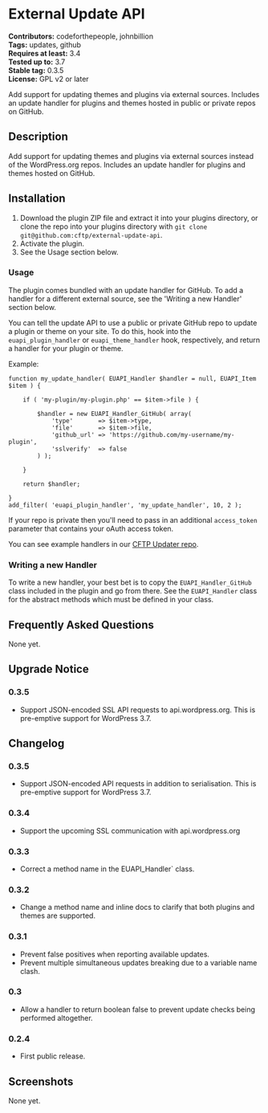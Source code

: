 # External Update API #

**Contributors:** codeforthepeople, johnbillion  
**Tags:** updates, github  
**Requires at least:** 3.4  
**Tested up to:** 3.7  
**Stable tag:** 0.3.5  
**License:** GPL v2 or later  

Add support for updating themes and plugins via external sources. Includes an update handler for plugins and themes hosted in public or private repos on GitHub.

## Description ##

Add support for updating themes and plugins via external sources instead of the WordPress.org repos. Includes an update handler for plugins and themes hosted on GitHub.

## Installation ##

1. Download the plugin ZIP file and extract it into your plugins directory, or clone the repo into your plugins directory with `git clone git@github.com:cftp/external-update-api`.
2. Activate the plugin.
3. See the Usage section below.

### Usage ###

The plugin comes bundled with an update handler for GitHub. To add a handler for a different external source, see the 'Writing a new Handler' section below.

You can tell the update API to use a public or private GitHub repo to update a plugin or theme on your site. To do this, hook into the `euapi_plugin_handler` or `euapi_theme_handler` hook, respectively, and return a handler for your plugin or theme.

Example:

```
function my_update_handler( EUAPI_Handler $handler = null, EUAPI_Item $item ) {

	if ( 'my-plugin/my-plugin.php' == $item->file ) {

		$handler = new EUAPI_Handler_GitHub( array(
			'type'       => $item->type,
			'file'       => $item->file,
			'github_url' => 'https://github.com/my-username/my-plugin',
			'sslverify'  => false
		) );

	}

	return $handler;

}
add_filter( 'euapi_plugin_handler', 'my_update_handler', 10, 2 );
```

If your repo is private then you'll need to pass in an additional `access_token` parameter that contains your oAuth access token.

You can see example handlers in our [CFTP Updater repo](https://github.com/cftp/cftp-updater).

### Writing a new Handler ###

To write a new handler, your best bet is to copy the `EUAPI_Handler_GitHub` class included in the plugin and go from there. See the `EUAPI_Handler` class for the abstract methods which must be defined in your class.

## Frequently Asked Questions ##

None yet.

## Upgrade Notice ##

### 0.3.5 ###

* Support JSON-encoded SSL API requests to api.wordpress.org. This is pre-emptive support for WordPress 3.7.

## Changelog ##

### 0.3.5 ###

* Support JSON-encoded API requests in addition to serialisation. This is pre-emptive support for WordPress 3.7.

### 0.3.4 ###

* Support the upcoming SSL communication with api.wordpress.org

### 0.3.3 ###

* Correct a method name in the EUAPI_Handler` class.

### 0.3.2 ###

* Change a method name and inline docs to clarify that both plugins and themes are supported.

### 0.3.1 ###

* Prevent false positives when reporting available updates.
* Prevent multiple simultaneous updates breaking due to a variable name clash.

### 0.3 ###

* Allow a handler to return boolean false to prevent update checks being performed altogether.

### 0.2.4 ###
* First public release.

## Screenshots ##

None yet.

